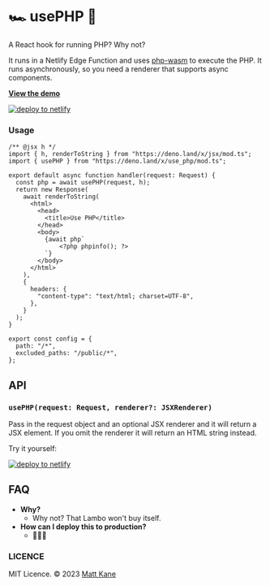 # 🏎️ usePHP 💨

A React hook for running PHP? Why not?

It runs in a Netlify Edge Function and uses [php-wasm](https://github.com/seanmorris/php-wasm) to execute the PHP. It runs asynchronously, so you need a renderer that supports async components.

**[View the demo](https://php-edge.netlify.app/)**

[![deploy to netlify](https://www.netlify.com/img/deploy/button.svg)](https://app.netlify.com/start/deploy?repository=https://github.com/ascorbic/use-php)

### Usage

```tsx filename=netlify/edge-functions/php.tsx
/** @jsx h */
import { h, renderToString } from "https://deno.land/x/jsx/mod.ts";
import { usePHP } from "https://deno.land/x/use_php/mod.ts";

export default async function handler(request: Request) {
  const php = await usePHP(request, h);
  return new Response(
    await renderToString(
      <html>
        <head>
          <title>Use PHP</title>
        </head>
        <body>
          {await php`
              <?php phpinfo(); ?>
          `}
        </body>
      </html>
    ),
    {
      headers: {
        "content-type": "text/html; charset=UTF-8",
      },
    }
  );
}

export const config = {
  path: "/*",
  excluded_paths: "/public/*",
};
```

## API

### `usePHP(request: Request, renderer?: JSXRenderer)`

Pass in the request object and an optional JSX renderer and it will return a JSX element. If you omit the renderer it will return an HTML string instead.

Try it yourself:

[![deploy to netlify](https://www.netlify.com/img/deploy/button.svg)](https://app.netlify.com/start/deploy?repository=https://github.com/ascorbic/use-php)

## FAQ

- **Why?**
  - Why not? That Lambo won't buy itself.
- **How can I deploy this to production?**
  - 🤦🏻‍♂️ 

### LICENCE

MIT Licence. © 2023 [Matt Kane](https://github.com/ascorbic)
